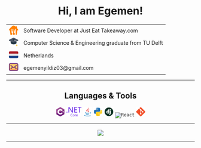 <h1 align="center">Hi, I am Egemen!</h3>
</h5>

  <table align="center">
    <tr>
      <td align="center" valign="middle">
        <img src="/images/tkwy.svg" height="25"/>
      </td>
      <td>
        Software Developer at Just Eat Takeaway.com
      </td>
    </tr>
    <tr>
      <td align="center" valign="middle">
        <img src="/images/grad.svg" height="25"/>
      </td>
      <td>
        Computer Science & Engineering graduate from TU Delft
      </td>
    </tr>
    <tr>
      <td align="center" valign="middle">
        <img src="/images/nl.svg" height="25"/>
      </td>
      <td>
        Netherlands
      </td>
    </tr>
    <tr>
      <td align="center" valign="middle">
        <img src="/images/emails.svg" height="25"/>
      </td>
      <td>
        egemenyildiz03@gmail.com
      </td>
    </tr>
  </table>

<hr>

<h2 align="center">Languages & Tools</h2>

<p align="center">
  <code><img title="C#" height="25" src="/images/cSharp.svg"></code>
  <code><img title=".NetCore" height="25" src="/images/dotnetcore.svg"></code>
  <code><img title="Java" height="25" src="/images/java-original.svg"></code>
   <code><img title="Python" height="25" src="/images/python.svg"></code>
   <code><img title="Django" height="25" src="/images/django.png"></code>
  <code><img title="React" height="25" src="/images/react-original.png"></code>
  <code><img title="Git" height="25" src="/images/git-original.svg"></code>
 
</p>

<hr>

<p align=center>
  <a href="https://github.com/anuraghazra/github-readme-stats">
  <img height=175 align="center" src="https://github-readme-stats.vercel.app/api/top-langs/?username=egemenyildiz3&hide=c%23,powershell,java&title_color=2aa889&text_color=99d1ce&icon_color=2bbc8a&bg_color=0c1014&langs_count=8&layout=compact" />
  </a>
</p>
<hr>

